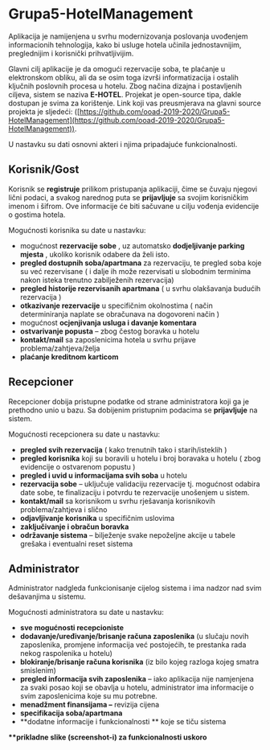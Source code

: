 # Grupa5-HotelManagement

Aplikacija je namijenjena u svrhu modernizovanja poslovanja uvođenjem informacionih tehnologija, kako bi usluge hotela učinila jednostavnijim, preglednijim i korisnički prihvatljivijim.

Glavni cilj aplikacije je da omogući rezervacije soba, te plaćanje u elektronskom obliku, ali da se osim toga izvrši informatizacija i ostalih ključnih poslovnih procesa u hotelu. Zbog načina dizajna i postavljenih ciljeva, sistem se naziva **E-HOTEL**. Projekat je open-source tipa, dakle dostupan je svima za korištenje. Link koji vas preusmjerava na glavni source projekta je sljedeći: ([https://github.com/ooad-2019-2020/Grupa5-HotelManagement](https://github.com/ooad-2019-2020/Grupa5-HotelManagement)).

U nastavku su dati osnovni akteri i njima pripadajuće funkcionalnosti.

## **Korisnik/Gost**

Korisnik se **registruje** prilikom pristupanja aplikaciji, čime se čuvaju njegovi lični podaci, a svakog narednog puta se **prijavljuje** sa svojim korisničkim imenom i šifrom. Ove informacije će biti sačuvane u cilju vođenja evidencije o gostima hotela.

Mogućnosti korisnika su date u nastavku:

- mogućnost **rezervacije sobe** , uz automatsko **dodjeljivanje parking mjesta** , ukoliko korisnik odabere da želi isto.
- **pregled dostupnih soba/apartmana** za rezervaciju, te pregled soba koje su već rezervisane ( i dalje ih može rezervisati u slobodnim terminima nakon isteka trenutno zabilježenih rezervacija)
- **pregled historije rezervisanih apartmana** ( u svrhu olakšavanja budućih rezervacija )
- **otkazivanje rezervacije** u specifičnim okolnostima ( način determiniranja naplate se obračunava na dogovoreni način )
- mogućnost **ocjenjivanja usluga i davanje komentara**
- **ostvarivanje popusta** – zbog čestog boravka u hotelu
- **kontakt/mail** sa zaposlenicima hotela u svrhu prijave problema/zahtjeva/želja
- **plaćanje kreditnom karticom**

## **Recepcioner**

Recepcioner dobija pristupne podatke od strane administratora koji ga je prethodno unio u bazu. Sa dobijenim pristupnim podacima se **prijavljuje** na sistem.

Mogućnosti recepcionera su date u nastavku:

- **pregled svih rezervacija** ( kako trenutnih tako i starih/isteklih )
- **pregled korisnika** koji su boravili u hotelu i broj boravaka u hotelu ( zbog evidencije o ostvarenom popustu )
- **pregled i uvid u informacijama svih soba** u hotelu
- **rezervacija sobe** – uključuje validaciju rezervacije tj. mogućnost odabira date sobe, te finalizaciju i potvrdu te rezervacije unošenjem u sistem.
- **kontakt/mail** sa korisnikom u svrhu rješavanja korisnikovih problema/zahtjeva i slično
- **odjavljivanje korisnika** u specifičnim uslovima
- **zaključivanje i obračun boravka**
- **održavanje sistema** – bilježenje svake nepoželjne akcije u tabele grešaka i eventualni reset sistema

## **Administrator**

Administrator nadgleda funkcionisanje cijelog sistema i ima nadzor nad svim dešavanjima u sistemu.

Mogućnosti administratora su date u nastavku:

- **sve mogućnosti recepcioniste**
- **dodavanje/uređivanje/brisanje računa zaposlenika** (u slučaju novih zaposlenika, promjene informacija već postojećih, te prestanka rada nekog raspolenika u hotelu)
- **blokiranje/brisanje računa korisnika** (iz bilo kojeg razloga kojeg smatra smislenim)
- **pregled informacija svih zaposlenika** – iako aplikacija nije namjenjena za svaki posao koji se obavlja u hotelu, administrator ima informacije o svim zaposlenicima koje su mu potrebne.
- **menadžment finansijama –** revizija cijena
- **specifikacija soba/apartmana**
- **dodatne informacije i funkcionalnosti  ** koje se tiču sistema

**\*\*prikladne slike (screenshot-i) za funkcionalnosti uskoro**
